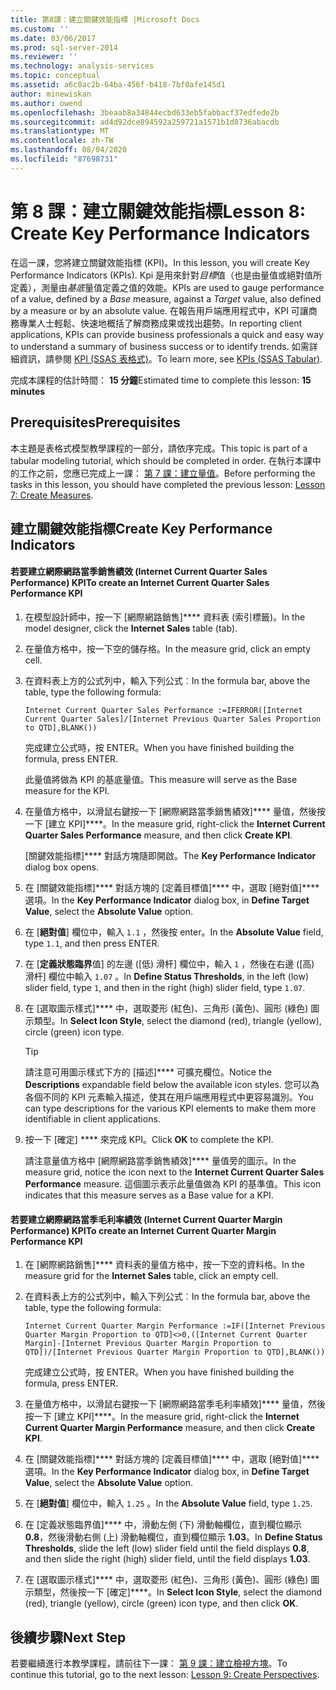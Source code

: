 ```yaml
---
title: 第8課：建立關鍵效能指標 |Microsoft Docs
ms.custom: ''
ms.date: 03/06/2017
ms.prod: sql-server-2014
ms.reviewer: ''
ms.technology: analysis-services
ms.topic: conceptual
ms.assetid: a6c8ac2b-64ba-456f-b418-7bf0afe145d1
author: minewiskan
ms.author: owend
ms.openlocfilehash: 3beaab8a34844ecbd633eb5fabbacf37edfede2b
ms.sourcegitcommit: ad4d92dce894592a259721a1571b1d8736abacdb
ms.translationtype: MT
ms.contentlocale: zh-TW
ms.lasthandoff: 08/04/2020
ms.locfileid: "87698731"
---
```

# <a name="lesson-8-create-key-performance-indicators"></a><span data-ttu-id="50bf7-102">第 8 課：建立關鍵效能指標</span><span class="sxs-lookup"><span data-stu-id="50bf7-102">Lesson 8: Create Key Performance Indicators</span></span>
  <span data-ttu-id="50bf7-103">在這一課，您將建立關鍵效能指標 (KPI)。</span><span class="sxs-lookup"><span data-stu-id="50bf7-103">In this lesson, you will create Key Performance Indicators (KPIs).</span></span> <span data-ttu-id="50bf7-104">Kpi 是用來針對*目標*值（也是由量值或絕對值所定義），測量由*基底*量值定義之值的效能。</span><span class="sxs-lookup"><span data-stu-id="50bf7-104">KPIs are used to gauge performance of a value, defined by a *Base* measure, against a *Target* value, also defined by a measure or by an absolute value.</span></span> <span data-ttu-id="50bf7-105">在報告用戶端應用程式中，KPI 可讓商務專業人士輕鬆、快速地概括了解商務成果或找出趨勢。</span><span class="sxs-lookup"><span data-stu-id="50bf7-105">In reporting client applications, KPIs can provide business professionals a quick and easy way to understand a summary of business success or to identify trends.</span></span> <span data-ttu-id="50bf7-106">如需詳細資訊，請參閱 [KPI &#40;SSAS 表格式&#41;](tabular-models/kpis-ssas-tabular.md)。</span><span class="sxs-lookup"><span data-stu-id="50bf7-106">To learn more, see [KPIs &#40;SSAS Tabular&#41;](tabular-models/kpis-ssas-tabular.md).</span></span>  
  
 <span data-ttu-id="50bf7-107">完成本課程的估計時間： **15 分鐘**</span><span class="sxs-lookup"><span data-stu-id="50bf7-107">Estimated time to complete this lesson: **15 minutes**</span></span>  
  
## <a name="prerequisites"></a><span data-ttu-id="50bf7-108">Prerequisites</span><span class="sxs-lookup"><span data-stu-id="50bf7-108">Prerequisites</span></span>  
 <span data-ttu-id="50bf7-109">本主題是表格式模型教學課程的一部分，請依序完成。</span><span class="sxs-lookup"><span data-stu-id="50bf7-109">This topic is part of a tabular modeling tutorial, which should be completed in order.</span></span> <span data-ttu-id="50bf7-110">在執行本課中的工作之前，您應已完成上一課： [第 7 課：建立量值](lesson-6-create-measures.md)。</span><span class="sxs-lookup"><span data-stu-id="50bf7-110">Before performing the tasks in this lesson, you should have completed the previous lesson: [Lesson 7: Create Measures](lesson-6-create-measures.md).</span></span>  
  
## <a name="create-key-performance-indicators"></a><span data-ttu-id="50bf7-111">建立關鍵效能指標</span><span class="sxs-lookup"><span data-stu-id="50bf7-111">Create Key Performance Indicators</span></span>  
  
#### <a name="to-create-an-internet-current-quarter-sales-performance-kpi"></a><span data-ttu-id="50bf7-112">若要建立網際網路當季銷售績效 (Internet Current Quarter Sales Performance) KPI</span><span class="sxs-lookup"><span data-stu-id="50bf7-112">To create an Internet Current Quarter Sales Performance KPI</span></span>  
  
1.  <span data-ttu-id="50bf7-113">在模型設計師中，按一下 [網際網路銷售]\*\*\*\* 資料表 (索引標籤)。</span><span class="sxs-lookup"><span data-stu-id="50bf7-113">In the model designer, click the **Internet Sales** table (tab).</span></span>  
  
2.  <span data-ttu-id="50bf7-114">在量值方格中，按一下空的儲存格。</span><span class="sxs-lookup"><span data-stu-id="50bf7-114">In the measure grid, click an empty cell.</span></span>  
  
3.  <span data-ttu-id="50bf7-115">在資料表上方的公式列中，輸入下列公式︰</span><span class="sxs-lookup"><span data-stu-id="50bf7-115">In the formula bar, above the table, type the following formula:</span></span>  
  
     `Internet Current Quarter Sales Performance :=IFERROR([Internet Current Quarter Sales]/[Internet Previous Quarter Sales Proportion to QTD],BLANK())`  
  
     <span data-ttu-id="50bf7-116">完成建立公式時，按 ENTER。</span><span class="sxs-lookup"><span data-stu-id="50bf7-116">When you have finished building the formula, press ENTER.</span></span>  
  
     <span data-ttu-id="50bf7-117">此量值將做為 KPI 的基底量值。</span><span class="sxs-lookup"><span data-stu-id="50bf7-117">This measure will serve as the Base measure for the KPI.</span></span>  
  
4.  <span data-ttu-id="50bf7-118">在量值方格中，以滑鼠右鍵按一下 [網際網路當季銷售績效]\*\*\*\* 量值，然後按一下 [建立 KPI]\*\*\*\*。</span><span class="sxs-lookup"><span data-stu-id="50bf7-118">In the measure grid, right-click the **Internet Current Quarter Sales Performance** measure, and then click **Create KPI**.</span></span>  
  
     <span data-ttu-id="50bf7-119">[關鍵效能指標]\*\*\*\* 對話方塊隨即開啟。</span><span class="sxs-lookup"><span data-stu-id="50bf7-119">The **Key Performance Indicator** dialog box opens.</span></span>  
  
5.  <span data-ttu-id="50bf7-120">在 [關鍵效能指標]\*\*\*\* 對話方塊的 [定義目標值]\*\*\*\* 中，選取 [絕對值]\*\*\*\* 選項。</span><span class="sxs-lookup"><span data-stu-id="50bf7-120">In the **Key Performance Indicator** dialog box, in **Define Target Value**, select the **Absolute Value** option.</span></span>  
  
6.  <span data-ttu-id="50bf7-121">在 [**絕對值**] 欄位中，輸入 `1.1` ，然後按 enter。</span><span class="sxs-lookup"><span data-stu-id="50bf7-121">In the **Absolute Value** field, type `1.1`, and then press ENTER.</span></span>  
  
7.  <span data-ttu-id="50bf7-122">在 [**定義狀態臨界**值] 的左邊 ([低) 滑杆] 欄位中，輸入 `1` ，然後在右邊 ([高) 滑杆] 欄位中輸入 `1.07` 。</span><span class="sxs-lookup"><span data-stu-id="50bf7-122">In **Define Status Thresholds**, in the left (low) slider field, type `1`, and then in the right (high) slider field, type `1.07`.</span></span>  
  
8.  <span data-ttu-id="50bf7-123">在 [選取圖示樣式]\*\*\*\* 中，選取菱形 (紅色)、三角形 (黃色)、圓形 (綠色) 圖示類型。</span><span class="sxs-lookup"><span data-stu-id="50bf7-123">In **Select Icon Style**, select the diamond (red), triangle (yellow), circle (green) icon type.</span></span>  
  
    > [!TIP]  
    >  <span data-ttu-id="50bf7-124">請注意可用圖示樣式下方的 [描述]\*\*\*\* 可擴充欄位。</span><span class="sxs-lookup"><span data-stu-id="50bf7-124">Notice the **Descriptions** expandable field below the available icon styles.</span></span> <span data-ttu-id="50bf7-125">您可以為各個不同的 KPI 元素輸入描述，使其在用戶端應用程式中更容易識別。</span><span class="sxs-lookup"><span data-stu-id="50bf7-125">You can type descriptions for the various KPI elements to make them more identifiable in client applications.</span></span>  
  
9. <span data-ttu-id="50bf7-126">按一下 [確定] \*\*\*\* 來完成 KPI。</span><span class="sxs-lookup"><span data-stu-id="50bf7-126">Click **OK** to complete the KPI.</span></span>  
  
     <span data-ttu-id="50bf7-127">請注意量值方格中 [網際網路當季銷售績效]\*\*\*\* 量值旁的圖示。</span><span class="sxs-lookup"><span data-stu-id="50bf7-127">In the measure grid, notice the icon next to the **Internet Current Quarter Sales Performance** measure.</span></span> <span data-ttu-id="50bf7-128">這個圖示表示此量值做為 KPI 的基準值。</span><span class="sxs-lookup"><span data-stu-id="50bf7-128">This icon indicates that this measure serves as a Base value for a KPI.</span></span>  
  
#### <a name="to-create-an-internet-current-quarter-margin-performance-kpi"></a><span data-ttu-id="50bf7-129">若要建立網際網路當季毛利率績效 (Internet Current Quarter Margin Performance) KPI</span><span class="sxs-lookup"><span data-stu-id="50bf7-129">To create an Internet Current Quarter Margin Performance KPI</span></span>  
  
1.  <span data-ttu-id="50bf7-130">在 [網際網路銷售]\*\*\*\* 資料表的量值方格中，按一下空的資料格。</span><span class="sxs-lookup"><span data-stu-id="50bf7-130">In the measure grid for the **Internet Sales** table, click an empty cell.</span></span>  
  
2.  <span data-ttu-id="50bf7-131">在資料表上方的公式列中，輸入下列公式︰</span><span class="sxs-lookup"><span data-stu-id="50bf7-131">In the formula bar, above the table, type the following formula:</span></span>  
  
     `Internet Current Quarter Margin Performance :=IF([Internet Previous Quarter Margin Proportion to QTD]<>0,([Internet Current Quarter Margin]-[Internet Previous Quarter Margin Proportion to QTD])/[Internet Previous Quarter Margin Proportion to QTD],BLANK())`  
  
     <span data-ttu-id="50bf7-132">完成建立公式時，按 ENTER。</span><span class="sxs-lookup"><span data-stu-id="50bf7-132">When you have finished building the formula, press ENTER.</span></span>  
  
3.  <span data-ttu-id="50bf7-133">在量值方格中，以滑鼠右鍵按一下 [網際網路當季毛利率績效]\*\*\*\* 量值，然後按一下 [建立 KPI]\*\*\*\*。</span><span class="sxs-lookup"><span data-stu-id="50bf7-133">In the measure grid, right-click the **Internet Current Quarter Margin Performance** measure, and then click **Create KPI**.</span></span>  
  
4.  <span data-ttu-id="50bf7-134">在 [關鍵效能指標]\*\*\*\* 對話方塊的 [定義目標值]\*\*\*\* 中，選取 [絕對值]\*\*\*\* 選項。</span><span class="sxs-lookup"><span data-stu-id="50bf7-134">In the **Key Performance Indicator** dialog box, in **Define Target Value**, select the **Absolute Value** option.</span></span>  
  
5.  <span data-ttu-id="50bf7-135">在 [**絕對值**] 欄位中，輸入 `1.25` 。</span><span class="sxs-lookup"><span data-stu-id="50bf7-135">In the **Absolute Value** field, type `1.25`.</span></span>  
  
6.  <span data-ttu-id="50bf7-136">在 [定義狀態臨界值]\*\*\*\* 中，滑動左側 (下) 滑動軸欄位，直到欄位顯示 **0.8**，然後滑動右側 (上) 滑動軸欄位，直到欄位顯示 **1.03**。</span><span class="sxs-lookup"><span data-stu-id="50bf7-136">In **Define Status Thresholds**, slide the left (low) slider field until the field displays **0.8**, and then slide the right (high) slider field, until the field displays **1.03**.</span></span>  
  
7.  <span data-ttu-id="50bf7-137">在 [選取圖示樣式]\*\*\*\* 中，選取菱形 (紅色)、三角形 (黃色)、圓形 (綠色) 圖示類型，然後按一下 [確定]\*\*\*\*。</span><span class="sxs-lookup"><span data-stu-id="50bf7-137">In **Select Icon Style**, select the diamond (red), triangle (yellow), circle (green) icon type, and then click **OK**.</span></span>  
  
## <a name="next-step"></a><span data-ttu-id="50bf7-138">後續步驟</span><span class="sxs-lookup"><span data-stu-id="50bf7-138">Next Step</span></span>  
 <span data-ttu-id="50bf7-139">若要繼續進行本教學課程，請前往下一課： [第 9 課：建立檢視方塊](lesson-8-create-perspectives.md)。</span><span class="sxs-lookup"><span data-stu-id="50bf7-139">To continue this tutorial, go to the next lesson: [Lesson 9: Create Perspectives](lesson-8-create-perspectives.md).</span></span>  
  
  

